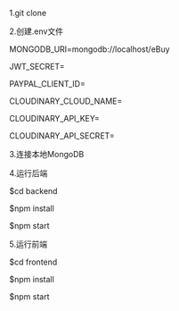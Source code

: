 1.git clone

 
2.创建.env文件

MONGODB_URI=mongodb://localhost/eBuy

JWT_SECRET=

PAYPAL_CLIENT_ID=

CLOUDINARY_CLOUD_NAME= 

CLOUDINARY_API_KEY= 

CLOUDINARY_API_SECRET= 


3.连接本地MongoDB


4.运行后端

$cd backend

$npm install

$npm start


5.运行前端

$cd frontend

$npm install

$npm start
